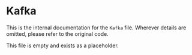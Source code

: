 # Kafka
This is the internal documentation for the `Kafka` file. Wherever details are omitted, please refer to the original code. 

This file is empty and exists as a placeholder. 